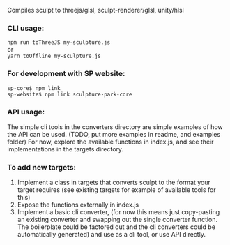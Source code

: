
Compiles sculpt to threejs/glsl, sculpt-renderer/glsl, unity/hlsl  
  
### CLI usage:  
  
```npm run toThreeJS my-sculpture.js```  
or  
```yarn toOffline my-sculpture.js```  

### For development with SP website:  
  
```sp-core$ npm link```   
```sp-website$ npm link sculpture-park-core```     

### API usage:  
  The simple cli tools in the converters directory are simple examples of how the API can be used. (TODO, put more examples in readme, and examples folder)
  For now, explore the available functions in index.js, and see their implementations in the targets directory.   
   
### To add new targets:
1. Implement a class in targets that converts sculpt to the format your target requires (see existing targets for example of available tools for this)
2. Expose the functions externally in index.js
3. Implement a basic cli converter, (for now this means just copy-pasting an existing converter and swapping out the single converter function. The boilerplate could be factored out and the cli converters could be automatically generated) and use as a cli tool, or use API directly.

